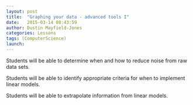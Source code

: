 ```yaml
---
layout: post
title:  "Graphing your data - advanced tools I"
date:   2015-03-14 08:43:59
author: Dustin Mayfield-Jones
categories: Lessons
tags: (ComputerScience)
launch: 
---
```

Students will be able to determine when and how to reduce noise from raw data sets.

Students will be able to identify appropriate criteria for when to implement linear models. 

Students will be able to extrapolate information from linear models.
